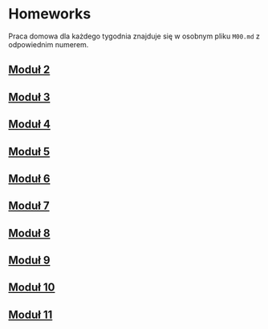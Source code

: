 # Homeworks

Praca domowa dla każdego tygodnia znajduje się w osobnym pliku `M00.md` z odpowiednim numerem.

## [Moduł 2](./M02.md)

## [Moduł 3](./M03.md)

## [Moduł 4](./M04.md)

## [Moduł 5](./M05.md)

## [Moduł 6](./M06.md)

## [Moduł 7](./M07.md)

## [Moduł 8](./M08.md)

## [Moduł 9](./M09.md)

## [Moduł 10](./M10.md)

## [Moduł 11](./M11.md)

